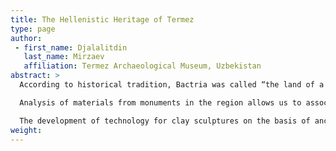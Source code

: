 ```yaml
---
title: The Hellenistic Heritage of Termez
type: page
author:
 - first_name: Djalalitdin
   last_name: Mirzaev
   affiliation: Termez Archaeological Museum, Uzbekistan
abstract: >
  According to historical tradition, Bactria was called “the land of a thousand cities,” one of which was Termez, Uzbekistan, where a large-scale study of the archaeological monuments of the Hellenistic period is now underway. The materials from the excavations, which allow us to reconstruct the extent and boundaries of the Hellenistic transfers in the region, are stored in the Termez Archaeological Museum.

  Analysis of materials from monuments in the region allows us to associate them directly with events that followed the campaign of Alexander the Great and colonization activities of the Greek settlers, who brought to the territory of Central Asia completely new elements of Greek culture. However, the Greeks borrowed a lot of local technologies and practices to adapt to the particularities of nature, climate, and population, which resulted in a transformation. For example in sculpture, technological development was associated with a limited number of materials using local stone types, although preference was given to clay.

  The development of technology for clay sculptures on the basis of ancient, preexisting traditions received a powerful boost from the emergence of a new genre of art—painted clay sculptures—the style and iconography of which remained Greek. Thus, the composition of the products of Bactria in the third to first centuries BC in general corresponds to that in the Greek cities; the emergence of a variety of styles testifies to the intense processing of the imported traditions.
weight:
---
```

